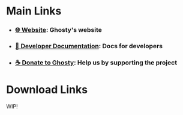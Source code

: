 # Main Links

- ### [🌐 Website](WIP): Ghosty's website
- ### [🔧 Developer Documentation](WIP): Docs for developers
- ### [☕ Donate to Ghosty](WIP): Help us by supporting the project

# Download Links

WIP!
